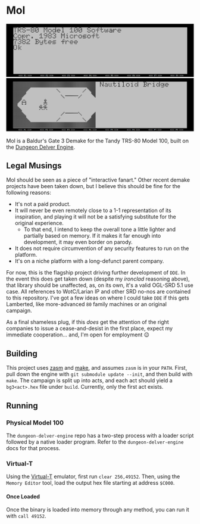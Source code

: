 # Mol

![demo](/gh_media/demo_1.gif)
![demo](/gh_media/zhalk_battle.gif)

Mol is a Baldur's Gate 3 Demake for the Tandy TRS-80 Model 100, built on the [Dungeon Delver Engine](https://github.com/ajbowen249/dungeon-delver-engine).

## Legal Musings
Mol should be seen as a piece of "interactive fanart." Other recent demake projects have been taken down, but I believe this should be fine for the following reasons:
- It's not a paid product.
- It will never be even remotely close to a 1-1 representation of its inspiration, and playing it will not be a satisfying substitute for the original experience.
    - To that end, I intend to keep the overall tone a little lighter and partially based on memory. If it makes it far enough into development, it may even border on parody.
- It does not require circumvention of any security features to run on the platform.
- It's on a niche platform with a long-defunct parent company.

For now, this is the flagship project driving further development of `DDE`. In the event this does get taken down (despite my _ironclad_ reasoning above), that library should be unaffected, as, on its own, it's a valid OGL-SRD 5.1 use case. All references to WotC/Larian IP and other SRD no-nos are contained to this repository. I've got a few ideas on where I could take `DDE` if this gets Lamberted, like more-advanced `80` family machines or an original campaign.

As a final shameless plug, if this _does_ get the attention of the right companies to issue a cease-and-desist in the first place, expect my immediate cooperation... and, I'm open for employment 😉

## Building

This project uses [zasm](https://k1.spdns.de/Develop/Projects/zasm/Documentation/index.html) and [make](https://www.gnu.org/software/make/manual/make.html), and assumes `zasm` is in your `PATH`. First, pull down the engine with `git submodule update --init`, and then build with `make`. The campaign is split up into acts, and each act should yield a `bg3<act>.hex` file under `build`. Currently, only the first act exists.

## Running

### Physical Model 100

The `dungeon-delver-engine` repo has a two-step process with a loader script followed by a native loader program. Refer to the `dungeon-delver-engine` docs for that process.

### Virtual-T

Using the [Virtual-T](https://sourceforge.net/projects/virtualt/) emulator, first run `clear 256,49152`. Then, using the `Memory Editor` tool, load the output hex file starting at address `$C000`.

#### Once Loaded

Once the binary is loaded into memory through any method, you can run it with `call 49152`.
